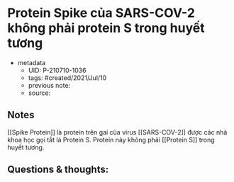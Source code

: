 ---
---

# Protein Spike của SARS-COV-2 không phải protein S trong huyết tương

- metadata
	- UID: P-210710-1036
	- tags: #created/2021/Jul/10
	- previous note: 
	- source: 

## Notes
[[Spike Protein]] là protein trên gai của virus [[SARS-COV-2]] được các nhà khoa học gọi tắt là Protein S. Protein này không phải [[Protein S]] trong huyết tương.

## Questions & thoughts:

